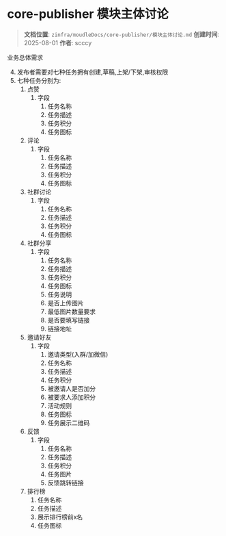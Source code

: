 # core-publisher 模块主体讨论

> **文档位置**: `zinfra/moudleDocs/core-publisher/模块主体讨论.md`
> **创建时间**: 2025-08-01
> **作者**: scccy

业务总体需求

4. 发布者需要对七种任务拥有创建,草稿,上架/下架,审核权限
2. 七种任务分别为:
   1. 点赞
      1. 字段
         1. 任务名称
         2. 任务描述
         3. 任务积分
         4. 任务图标
   2. 评论
      1. 字段
         1. 任务名称
         2. 任务描述
         3. 任务积分
         4. 任务图标
   3. 社群讨论
      1. 字段
         1. 任务名称
         2. 任务描述
         3. 任务积分
         4. 任务图标
   4. 社群分享
      1. 字段
         1. 任务名称
         2. 任务描述
         3. 任务积分
         4. 任务图标
         5. 任务说明
         6. 是否上传图片
         7. 最低图片数量要求
         8. 是否要填写链接
         9. 链接地址
   5. 邀请好友
      1. 字段
         1. 邀请类型(入群/加微信)
         2. 任务名称
         3. 任务描述
         4. 任务积分
         5. 被邀请人是否加分
         6. 被要求人添加积分
         7. 活动规则
         8. 任务图标
         9. 任务展示二维码
   6. 反馈
      1. 字段
         1. 任务名称
         2. 任务描述
         3. 任务积分
         4. 任务图片
         5. 反馈跳转链接
   7. 排行榜
      1. 任务名称
      2. 任务描述
      3. 展示排行榜前x名
      4. 任务图标